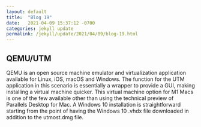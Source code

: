 ```yaml
---
layout: default
title:  "Blog 19"
date:   2021-04-09 15:37:12 -0700
categories: jekyll update
permalink: /jekyll/update/2021/04/09/blog-19.html
---
```


## QEMU/UTM

QEMU is an open source machine emulator and virtualization application available for Linux, iOS, macOS and Windows. The function for the UTM application in this scenario is essentially a wrapper to provide a GUI, making installing a virtual machine quicker. This virtual machine option for M1 Macs is one of the few available other than using the technical preview of Parallels Desktop for Mac. A Windows 10 installation is straightforward starting from the point of having the Windows 10 .vhdx file downloaded in addition to the utmost.dmg file.  
